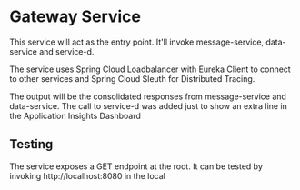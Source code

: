 # Gateway Service
This service will act as the entry point. It'll invoke message-service, data-service and service-d.

The service uses Spring Cloud Loadbalancer with Eureka Client to connect to other services and Spring Cloud Sleuth for Distributed Tracing.

The output will be the consolidated responses from message-service and data-service. The call to service-d was added just to show an extra line in the Application Insights Dashboard 

## Testing
The service exposes a GET endpoint at the root. It can be tested by invoking http://localhost:8080 in the local
